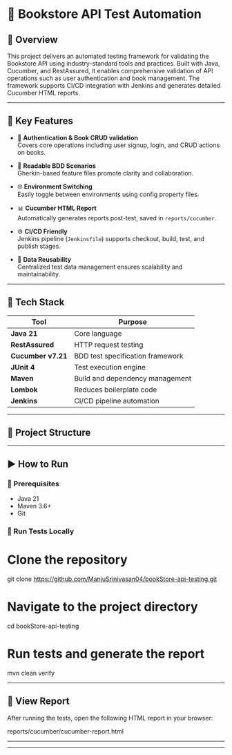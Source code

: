 # 📘 Bookstore API Test Automation

## 📖 Overview

This project delivers an automated testing framework for validating the Bookstore API using industry-standard tools and practices. Built with Java, Cucumber, and RestAssured, it enables comprehensive validation of API operations such as user authentication and book management. The framework supports CI/CD integration with Jenkins and generates detailed Cucumber HTML reports.

---

## 🚀 Key Features

- 🔐 **Authentication & Book CRUD validation**  
  Covers core operations including user signup, login, and CRUD actions on books.

- 📝 **Readable BDD Scenarios**  
  Gherkin-based feature files promote clarity and collaboration.

- 🌐 **Environment Switching**  
  Easily toggle between environments using config property files.

- 📊 **Cucumber HTML Report**  
  Automatically generates reports post-test, saved in `reports/cucumber`.

- ⚙️ **CI/CD Friendly**  
  Jenkins pipeline (`Jenkinsfile`) supports checkout, build, test, and publish stages.

- 🔁 **Data Reusability**  
  Centralized test data management ensures scalability and maintainability.

---

## 🧰 Tech Stack

| Tool               | Purpose                                |
|--------------------|----------------------------------------|
| **Java 21**         | Core language                          |
| **RestAssured**     | HTTP request testing                   |
| **Cucumber v7.21**  | BDD test specification framework       |
| **JUnit 4**         | Test execution engine                  |
| **Maven**           | Build and dependency management        |
| **Lombok**          | Reduces boilerplate code               |
| **Jenkins**         | CI/CD pipeline automation              |

---

## 📂 Project Structure


               
          


---

## ▶️ How to Run

### 🔧 Prerequisites

- Java 21
- Maven 3.6+
- Git

### 🧪 Run Tests Locally

# Clone the repository
git clone https://github.com/ManjuSrinivasan04/bookStore-api-testing.git

# Navigate to the project directory
cd bookStore-api-testing

# Run tests and generate the report
mvn clean verify

---

## 📑 View Report

After running the tests, open the following HTML report in your browser:


reports/cucumber/cucumber-report.html


---

---
